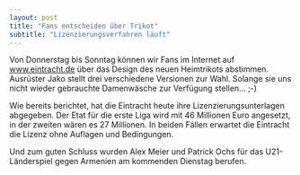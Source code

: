 ```yaml
---
layout: post
title: "Fans entscheiden über Trikot"
subtitle: "Lizenzierungsverfahren läuft"
---
```


Von Donnerstag bis Sonntag können wir Fans im Internet auf www.eintracht.de über das Design des neuen Heimtrikots abstimmen. Ausrüster Jako stellt drei verschiedene Versionen zur Wahl. Solange sie uns nicht wieder gebrauchte Damenwäsche zur Verfügung stellen... ;-)

Wie bereits berichtet, hat die Eintracht heute ihre Lizenzierungsunterlagen abgegeben. Der Etat für die erste Liga wird mit 46 Millionen Euro angesetzt, in der zweiten wären es 27 Millionen. In beiden Fällen erwartet die Eintracht die Lizenz ohne Auflagen und Bedingungen.

Und zum guten Schluss wurden Alex Meier und Patrick Ochs für das U21-Länderspiel gegen Armenien am kommenden Dienstag berufen.
